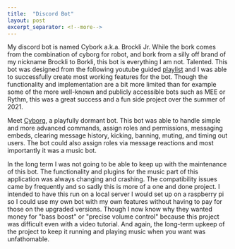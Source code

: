 ```yaml
---
title:  "Discord Bot"
layout: post
excerpt_separator: <!--more-->
---
```


My discord bot is named Cybork a.k.a. Brockli Jr. While the bork comes from the combination of cyborg for robot, and bork from a silly off brand of my nickname Brockli to Borkli, this bot is everything I am not. Talented. This bot was designed from the following youtube guided [playlist](https://www.youtube.com/playlist?list=PLbbLC0BLaGjpyzN1rg-gK4dUqbn8eJQq4) and I was able to successfully create most working features for the bot. Though the functionality and implementation are a bit more limited than for example some of the more well-known and publicly accessible bots such as MEE or Rythm, this was a great success and a fun side project over the summer of 2021.

<!--more-->

Meet [Cyborg](), a playfully dormant bot. This bot was able to handle simple and more advanced commands, assign roles and permissions, messaging embeds, clearing message history, kicking, banning, muting, and timing out users. The bot could also assign roles via message reactions and most importantly it was a music bot.

In the long term I was not going to be able to keep up with the maintenance of this bot. The functionality and plugins for the music part of this application was always changing and crashing. The compatibility issues came by frequently and so sadly this is more of a one and done project. I intended to have this run on a local server I would set up on a raspberry pi so I could use my own bot with my own features without having to pay for those on the upgraded versions. Though I now know why they wanted money for "bass boost" or "precise volume control" because this project was difficult even with a video tutorial. And again, the long-term upkeep of the project to keep it running and playing music when you want was unfathomable.
